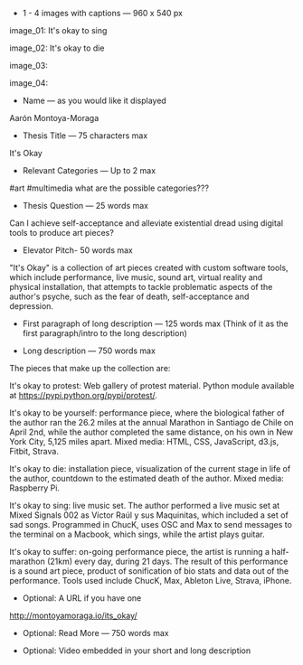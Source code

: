 * 1 - 4 images with captions — 960 x 540 px

image_01: It's okay to sing

image_02: It's okay to die

image_03:

image_04:

* Name  — as you would like it displayed

Aarón Montoya-Moraga

* Thesis Title — 75 characters max

It's Okay

* Relevant Categories — Up to 2 max

#art #multimedia
what are the possible categories???

* Thesis Question — 25 words max

Can I  achieve self-acceptance and alleviate existential dread using digital tools to produce art pieces?

* Elevator Pitch- 50  words max

"It's Okay" is a collection of art pieces created with custom software tools, which include performance, live music, sound art, virtual reality and physical installation, that attempts to tackle problematic aspects of the author's psyche, such as the fear of death, self-acceptance and depression.

* First paragraph of long description — 125 words max  (Think of it as the first paragraph/intro to the long description)

* Long description — 750 words max

The pieces that make up the collection are:

It's okay to protest: Web gallery of protest material. Python module available at https://pypi.python.org/pypi/protest/.

It's okay to be yourself: performance piece, where the biological father of the author ran the 26.2 miles at the annual Marathon in Santiago de Chile on April 2nd, while the author completed the same distance, on his own in New York City, 5,125 miles apart. Mixed media: HTML, CSS, JavaScript, d3.js, Fitbit, Strava.

It's okay to die: installation piece, visualization of the current stage in life of the author, countdown to the estimated death of the author. Mixed media: Raspberry Pi.

It's okay to sing: live music set. The author performed a live music set at Mixed Signals 002 as Víctor Raúl y sus Maquinitas, which included a set of sad songs. Programmed in ChucK, uses OSC and Max to send messages to the terminal on a Macbook, which sings, while the artist plays guitar.

It's okay to suffer: on-going performance piece, the artist is running a half-marathon (21km) every day, during 21 days. The result of this performance is a sound art piece, product of sonification of bio stats and data out of the performance. Tools used include ChucK, Max, Ableton Live, Strava, iPhone.

* Optional: A URL if you have one

http://montoyamoraga.io/its_okay/

* Optional: Read More — 750 words max

* Optional: Video embedded in your short and long description
